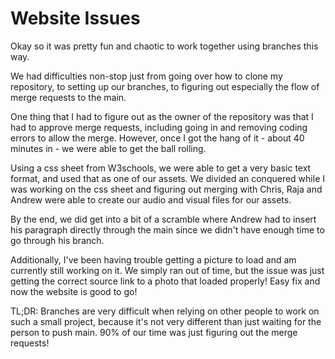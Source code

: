 # Website Issues

Okay so it was pretty fun and chaotic to work together using branches this way.

We had difficulties non-stop just from going over how to clone my repository, to setting up our branches, to figuring out especially the flow of merge requests to the main.

One thing that I had to figure out as the owner of the repository was that I had to approve merge requests, including going in and removing coding errors to allow the merge. However, once I got the hang of it - about 40 minutes in - we were able to get the ball rolling.

Using a css sheet from W3schools, we were able to get a very basic text format, and used that as one of our assets. We divided an conquered while I was working on the css sheet and figuring out merging with Chris, Raja and Andrew were able to create our audio and visual files for our assets.

By the end, we did get into a bit of a scramble where Andrew had to insert his paragraph directly through the main since we didn't have enough time to go through his branch.

Additionally, I've been having trouble getting a picture to load and am currently still working on it. We simply ran out of time, but the issue was just getting the correct source link to a photo that loaded properly! Easy fix and now the website is good to go!

TL;DR:
Branches are very difficult when relying on other people to work on such a small project, because it's not very different than just waiting for the person to push main. 90% of our time was just figuring out the merge requests!
